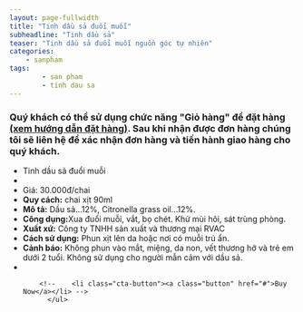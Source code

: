 ```yaml
---
layout: page-fullwidth
title: "Tinh dầu sả đuổi muỗi"
subheadline: "Tinh dầu sả"
teaser: "Tinh dầu sả đuổi muỗi nguồn góc tự nhiên"
categories:
    - sanpham
tags:
        - san pham
        - tinh dau sa
---
```

<!--more-->

### Quý khách có thể sử dụng chức năng "Giỏ hàng" để đặt hàng [(xem hướng dẫn đặt hàng)](http://rauthuycanhcantho.com/huongdan/huongdandathang). Sau khi nhận được đơn hàng chúng tôi sẽ liên hệ để xác nhận đơn hàng và tiến hành giao hàng cho quý khách. 

<div class="row t60">
          <ul class="pricing-table">
            <li class="title">Tinh dầu sả đuổi muỗi</li>
            <li class="bullet-item"><a href=""><img src="{{ site.urlimg }}tinhdausa_1.jpg" alt=""></a></li>
            <li class="price">Giá: 30.000đ/chai</li>
            <li class="bullet-item"><b>Quy cách:</b> chai xịt 90ml</li>
            <li class="bullet-item"><b>Mô tả:</b> Dầu sả...12%, Citronella grass oil...12%. </li>
            <li class="bullet-item"><b>Công dụng:</b>Xua đuổi muỗi, vắt, bọ chét. Khử mùi hôi, sát trùng phòng.</li>
            <li class="bullet-item"><b>Xuất xứ:</b> Công ty TNHH sản xuất và thương mại RVAC</li>
            <li class="bullet-item"><b>Cách sử dụng:</b> Phun xịt lên da hoặc nơi có muỗi trú ẩn.</li>
            <li class="bullet-item"><b>Cảnh báo:</b> Không phun vào mắt, miệng, da non, vết thương hở và trẻ em dưới 2 tuổi. Không sử dụng cho người mẫn cảm với dầu sả.</li>
            <li class="bullet-item">
               <div class="ecwid ecwid-SingleProduct ecwid-Product ecwid-Product-70587619" itemscope itemtype="http://schema.org/Product" data-single-product-id="70587619"><div customprop="addtobag"></div></div><script type="text/javascript" src="https://app.ecwid.com/script.js?10069824&data_platform=singleproduct" charset="utf-8"></script><script type="text/javascript">xSingleProduct()</script>
            </li>

        <!--    <li class="cta-button"><a class="button" href="#">Buy Now</a></li> -->
          </ul>
</div>

